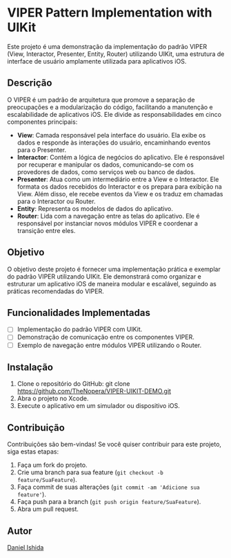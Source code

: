 # VIPER Pattern Implementation with UIKit

Este projeto é uma demonstração da implementação do padrão VIPER (View, Interactor, Presenter, Entity, Router) utilizando UIKit, uma estrutura de interface de usuário amplamente utilizada para aplicativos iOS.

## Descrição

O VIPER é um padrão de arquitetura que promove a separação de preocupações e a modularização do código, facilitando a manutenção e escalabilidade de aplicativos iOS. Ele divide as responsabilidades em cinco componentes principais:

- **View**: Camada responsável pela interface do usuário. Ela exibe os dados e responde às interações do usuário, encaminhando eventos para o Presenter.
- **Interactor**: Contém a lógica de negócios do aplicativo. Ele é responsável por recuperar e manipular os dados, comunicando-se com os provedores de dados, como serviços web ou banco de dados.
- **Presenter**: Atua como um intermediário entre a View e o Interactor. Ele formata os dados recebidos do Interactor e os prepara para exibição na View. Além disso, ele recebe eventos da View e os traduz em chamadas para o Interactor ou Router.
- **Entity**: Representa os modelos de dados do aplicativo.
- **Router**: Lida com a navegação entre as telas do aplicativo. Ele é responsável por instanciar novos módulos VIPER e coordenar a transição entre eles.

## Objetivo

O objetivo deste projeto é fornecer uma implementação prática e exemplar do padrão VIPER utilizando UIKit. Ele demonstrará como organizar e estruturar um aplicativo iOS de maneira modular e escalável, seguindo as práticas recomendadas do VIPER.

## Funcionalidades Implementadas

- [ ] Implementação do padrão VIPER com UIKit.
- [ ] Demonstração de comunicação entre os componentes VIPER.
- [ ] Exemplo de navegação entre módulos VIPER utilizando o Router.

## Instalação

1. Clone o repositório do GitHub: git clone https://github.com/TheNopera/VIPER-UIKIT-DEMO.git
2. Abra o projeto no Xcode.
3. Execute o aplicativo em um simulador ou dispositivo iOS.

## Contribuição

Contribuições são bem-vindas! Se você quiser contribuir para este projeto, siga estas etapas:

1. Faça um fork do projeto.
2. Crie uma branch para sua feature (`git checkout -b feature/SuaFeature`).
3. Faça commit de suas alterações (`git commit -am 'Adicione sua feature'`).
4. Faça push para a branch (`git push origin feature/SuaFeature`).
5. Abra um pull request.

## Autor

[Daniel Ishida](https://github.com/TheNopera)
